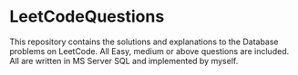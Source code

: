 # LeetCodeQuestions

This repository contains the solutions and explanations to the Database problems on LeetCode. 
All Easy, medium or above questions are included. All are written in MS Server SQL and implemented by myself.

